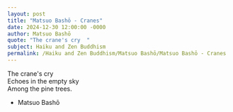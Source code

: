 ```yaml
---
layout: post
title: "Matsuo Bashō - Cranes"
date: 2024-12-30 12:00:00 -0000
author: Matsuo Bashō
quote: "The crane's cry  "
subject: Haiku and Zen Buddhism
permalink: /Haiku and Zen Buddhism/Matsuo Bashō/Matsuo Bashō - Cranes
---
```


The crane's cry  
Echoes in the empty sky  
Among the pine trees.

- Matsuo Bashō
